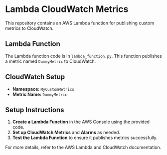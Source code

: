 # Lambda CloudWatch Metrics

This repository contains an AWS Lambda function for publishing custom metrics to CloudWatch.

## Lambda Function

The Lambda function code is in `lambda_function.py`. This function publishes a metric named `DummyMetric` to CloudWatch.

## CloudWatch Setup

- **Namespace:** `MyCustomMetrics`
- **Metric Name:** `DummyMetric`

## Setup Instructions

1. **Create a Lambda Function** in the AWS Console using the provided code.
2. **Set up CloudWatch Metrics** and **Alarms** as needed.
3. **Test the Lambda Function** to ensure it publishes metrics successfully.

For more details, refer to the AWS Lambda and CloudWatch documentation.
